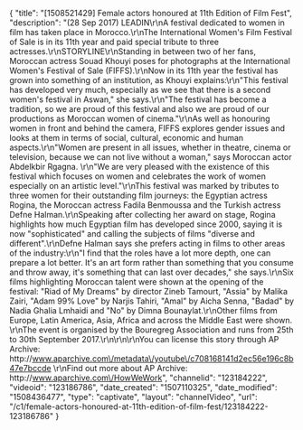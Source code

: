 {
    "title": "[1508521429] Female actors honoured at 11th Edition of Film Fest",
    "description": "(28 Sep 2017) LEADIN\r\nA festival dedicated to women in film has taken place in Morocco.\r\nThe International Women's Film Festival of Sale is in its 11th year and paid special tribute to three actresses.\r\nSTORYLINE\r\nStanding in between two of her fans, Moroccan actress Souad Khouyi poses for photographs at the International Women's Festival of Sale (FIFFS).\r\nNow in its 11th year the festival has grown into something of an institution, as Khouyi explains:\r\n\"This festival has developed very much, especially as we see that there is a second women's festival in Aswan,\" she says.\r\n\"The festival has become a tradition, so we are proud of this festival and also we are proud of our productions as Moroccan women of cinema.\"\r\nAs well as honouring women in front and behind the camera, FIFFS explores gender issues and looks at them in terms of social, cultural, economic and human aspects.\r\n\"Women are present in all issues, whether in theatre, cinema or television, because we can not live without a woman,\" says Moroccan actor Abdelkbir Rgagna. \r\n\"We are very pleased with the existence of this festival which focuses on women and celebrates the work of women especially on an artistic level.\"\r\nThis festival was marked by tributes to three women for their outstanding film journeys: the Egyptian actress Rogina, the Moroccan actress Fadila Benmoussa and the Turkish actress Defne Halman.\r\nSpeaking after collecting her award on stage, Rogina highlights how much Egyptian film has developed since 2000, saying it is now \"sophisticated\" and calling the subjects of films \"diverse and different\".\r\nDefne Halman says she prefers acting in films to other areas of the industry:\r\n\"I find that the roles have a lot more depth, one can prepare a lot better. It's an art form rather than something that you consume and throw away, it's something that can last over decades,\" she says.\r\nSix films highlighting Moroccan talent were shown at the opening of the festival: \"Riad of My Dreams\" by director Zineb Tamourt, \"Assia\" by Malika Zairi, \"Adam 99% Love\" by Narjis Tahiri, \"Amal\" by Aicha Senna, \"Badad\" by Nadia Ghalia Lmhaidi and \"No\" by Dimna Bounaylat.\r\nOther films from Europe, Latin America, Asia, Africa and across the Middle East were shown. \r\nThe event is organised by the Bouregreg Association and runs from 25th to 30th September 2017.\r\n\r\n\r\nYou can license this story through AP Archive: http:\/\/www.aparchive.com\/metadata\/youtube\/c708168141d2ec56e196c8b47e7bccde \r\nFind out more about AP Archive: http:\/\/www.aparchive.com\/HowWeWork",
    "channelid": "123184222",
    "videoid": "123186786",
    "date_created": "1507110325",
    "date_modified": "1508436477",
    "type": "captivate",
    "layout": "channelVideo",
    "url": "\/c1\/female-actors-honoured-at-11th-edition-of-film-fest\/123184222-123186786"
}